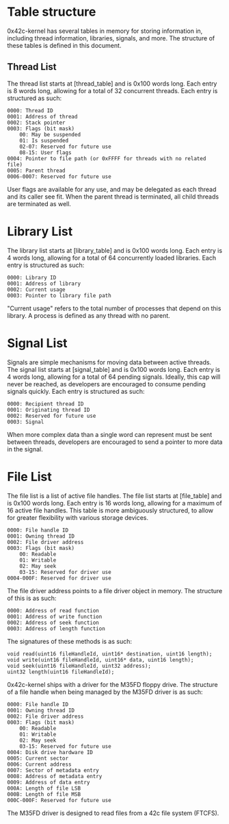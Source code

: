 # Table structure

0x42c-kernel has several tables in memory for storing information in, including thread
information, libraries, signals, and more. The structure of these tables is defined in
this document.

## Thread List

The thread list starts at [thread_table] and is 0x100 words long. Each entry is 8 words
long, allowing for a total of 32 concurrent threads. Each entry is structured as such:

    0000: Thread ID
    0001: Address of thread
    0002: Stack pointer
    0003: Flags (bit mask)
        00: May be suspended
        01: Is suspended
        02-07: Reserved for future use
        08-15: User flags
    0004: Pointer to file path (or 0xFFFF for threads with no related file)
    0005: Parent thread
    0006-0007: Reserved for future use

User flags are available for any use, and may be delegated as each thread and its caller
see fit. When the parent thread is terminated, all child threads are terminated as well.

# Library List

The library list starts at [library_table] and is 0x100 words long. Each entry is 4 words
long, allowing for a total of 64 concurrently loaded libraries. Each entry is structured
as such:

    0000: Library ID
    0001: Address of library
    0002: Current usage
    0003: Pointer to library file path

"Current usage" refers to the total number of processes that depend on this library. A
process is defined as any thread with no parent.

# Signal List

Signals are simple mechanisms for moving data between active threads. The signal list
starts at [signal_table] and is 0x100 words long. Each entry is 4 words long, allowing
for a total of 64 pending signals. Ideally, this cap will never be reached, as
developers are encouraged to consume pending signals quickly. Each entry is structured
as such:

    0000: Recipient thread ID
    0001: Originating thread ID
    0002: Reserved for future use
    0003: Signal

When more complex data than a single word can represent must be sent between threads,
developers are encouraged to send a pointer to more data in the signal.

# File List

The file list is a list of active file handles. The file list starts at [file_table] and
is 0x100 words long. Each entry is 16 words long, allowing for a maximum of 16 active
file handles. This table is more ambiguously structured, to allow for greater
flexibility with various storage devices.

    0000: File handle ID
    0001: Owning thread ID
    0002: File driver address
    0003: Flags (bit mask)
        00: Readable
        01: Writable
        02: May seek
        03-15: Reserved for driver use
    0004-000F: Reserved for driver use

The file driver address points to a file driver object in memory. The structure of this
is as such:

    0000: Address of read function
    0001: Address of write function
    0002: Address of seek function
    0003: Address of length function

The signatures of these methods is as such:

    void read(uint16 fileHandleId, uint16* destination, uint16 length);
    void write(uint16 fileHandleId, uint16* data, uint16 length);
    void seek(uint16 fileHandleId, uint32 address);
    uint32 length(uint16 fileHandleId);

0x42c-kernel ships with a driver for the M35FD floppy drive. The structure of a file
handle when being managed by the M35FD driver is as such:

    0000: File handle ID
    0001: Owning thread ID
    0002: File driver address
    0003: Flags (bit mask)
        00: Readable
        01: Writable
        02: May seek
        03-15: Reserved for future use
    0004: Disk drive hardware ID
    0005: Current sector
    0006: Current address
    0007: Sector of metadata entry
    0008: Address of metadata entry
    0009: Address of data entry
    000A: Length of file LSB
    000B: Length of file MSB
    000C-000F: Reserved for future use

The M35FD driver is designed to read files from a 42c file system (FTCFS).